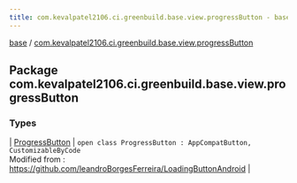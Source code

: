 ```yaml
---
title: com.kevalpatel2106.ci.greenbuild.base.view.progressButton - base
---
```


[base](../index.html) / [com.kevalpatel2106.ci.greenbuild.base.view.progressButton](./index.html)

## Package com.kevalpatel2106.ci.greenbuild.base.view.progressButton

### Types

| [ProgressButton](-progress-button/index.html) | `open class ProgressButton : AppCompatButton, CustomizableByCode`<br>Modified from : https://github.com/leandroBorgesFerreira/LoadingButtonAndroid |


